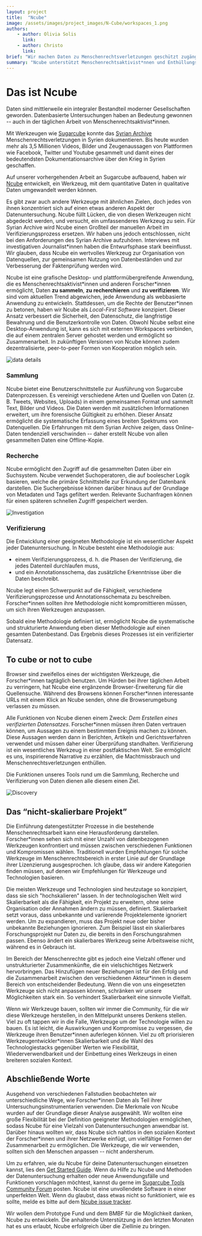 ```yaml
---
layout: project
title:  "Ncube"
image: /assets/images/project_images/N-Cube/workspaces_1.png
authors:
    - author: Olivia Solis
      link:
    - author: Christo
      link:
brief: "Wir machen Daten zu Menschenrechtsverletzungen geschützt zugänglich."
summary: "Ncube unterstützt Menschenrechtsaktivist*nnen und Enthüllungsjournalist*nnen dabei, Daten zu einem Teil ihres investigativen Werkzeugkastens zu machen. Es erlaubt, Daten zu sammeln, zu recherchieren und zu verifizieren, mit dem Ziel inspirierende Geschichten zu erzählen, die Machtmissbrauch und Menschenrechtsverletzungen aufdecken."
---
```


# Das ist Ncube

Daten sind mittlerweile ein integraler Bestandteil moderner Gesellschaften geworden. Datenbasierte Untersuchungen haben an Bedeutung gewonnen -- auch in der täglichen Arbeit von Menschenrechtsaktivist\*innen.

Mit Werkzeugen wie [Sugarcube](https://sugarcubetools.net/sugarcube) konnte das [Syrian Archive](https://syrianarchive.org) Menschenrechtsverletzungen in Syrien dokumentieren. Bis heute wurden mehr als 3,5 Millionen Videos, Bilder und Zeugenaussagen von Plattformen wie Facebook, Twitter und Youtube gesammelt und damit eines der bedeutendsten Dokumentationsarchive über den Krieg in Syrien geschaffen.

Auf unserer vorhergehenden Arbeit an Sugarcube aufbauend, haben wir [Ncube](https://sugarcubetools.net/ncube) entwickelt, ein Werkzeug, mit dem quantitative Daten in qualitative Daten umgewandelt werden können.

Es gibt zwar auch andere Werkzeuge mit ähnlichen Zielen, doch jedes von ihnen konzentriert sich auf einen etwas anderen Aspekt der Datenuntersuchung. Ncube füllt Lücken, die von diesen Werkzeugen nicht abgedeckt werden, und versucht, ein umfassenderes Werkzeug zu sein. Für Syrian Archive wird Ncube einen Großteil der manuellen Arbeit im Verifizierungsprozess ersetzen. Wir haben uns jedoch entschlossen, nicht bei den Anforderungen des Syrian Archive aufzuhören. Interviews mit investigativen Journalist\*innen haben die Entwurfsphase stark beeinflusst. Wir glauben, dass Ncube ein wertvolles Werkzeug zur Organisation von Datenquellen, zur gemeinsamen Nutzung von Datenbeständen und zur Verbesserung der Faktenprüfung werden wird.

Ncube ist eine grafische Desktop- und plattformübergreifende Anwendung, die es Menschenrechtsaktivist\*innen und anderen Forscher\*innen ermöglicht, Daten **zu sammeln**, **zu recherchieren** und **zu verifizieren**. Wir sind vom aktuellen Trend abgewichen, jede Anwendung als webbasierte Anwendung zu entwickeln. Stattdessen, um die Rechte der Benutzer\*innen zu betonen, haben wir Ncube als _Local-First Software_ konzipiert. Dieser Ansatz verbessert die Sicherheit, den Datenschutz, die langfristige Bewahrung und die Benutzerkontrolle von Daten. Obwohl Ncube selbst eine Desktop-Anwendung ist, kann es sich mit externen Workspaces verbinden, die auf einem zentralen Server gehostet werden und ermöglicht so Zusammenarbeit. In zukünftigen Versionen von Ncube können zudem dezentralisierte, peer-to-peer Formen von Kooperation möglich sein. 

![data details](/assets/images/project_images/N-Cube/data_details_2.png)

### Sammlung

Ncube bietet eine Benutzerschnittstelle zur Ausführung von Sugarcube Datenprozessen. Es vereinigt verschiedene Arten und Quellen von Daten (z. B. Tweets, Websites, Uploads) in einem gemeinsamen Format und sammelt Text, Bilder und Videos. Die Daten werden mit zusätzlichen Informationen erweitert, um ihre forensische Gültigkeit zu erhöhen. Dieser Ansatz ermöglicht die systematische Erfassung eines breiten Spektrums von Datenquellen. Die Erfahrungen mit dem Syrian Archive zeigen, dass Online-Daten tendenziell verschwinden -- daher erstellt Ncube von allen gesammelten Daten eine Offline-Kopie.

### Recherche

Ncube ermöglicht den Zugriff auf die gesammelten Daten über ein Suchsystem. Ncube verwendet Suchoperatoren, die auf boolescher Logik basieren, welche die primäre Schnittstelle zur Erkundung der Datenbank darstellen. Die Suchergebnisse können darüber hinaus auf der Grundlage von Metadaten und Tags gefiltert werden. Relevante Suchanfragen können für einen späteren schnellen Zugriff gespeichert werden.

![Investigation](/assets/images/project_images/N-Cube/investigation_3.png)

### Verifizierung

Die Entwicklung einer geeigneten Methodologie ist ein wesentlicher Aspekt jeder Datenuntersuchung. In Ncube besteht eine Methodologie aus:

- einem Verifizierungsprozess, d. h. die Phasen der Verifizierung, die jedes Datenteil durchlaufen muss,
- und ein Annotationsschema, das zusätzliche Erkenntnisse über die Daten beschreibt.

Ncube legt einen Schwerpunkt auf die Fähigkeit, verschiedene Verifizierungsprozesse und Annotationsschemata zu beschreiben. Forscher\*innen sollten ihre Methodologie nicht kompromittieren müssen, um sich ihren Werkzeugen anzupassen.

Sobald eine Methodologie definiert ist, ermöglicht Ncube die systematische und strukturierte Anwendung eben dieser Methodologie auf einen gesamten Datenbestand. Das Ergebnis dieses Prozesses ist ein verifizierter Datensatz.

## To cube or not to cube

Browser sind zweifellos eines der wichtigsten Werkzeuge, die Forscher\*innen tagtäglich benutzen. Um Hürden bei ihrer täglichen Arbeit zu verringern, hat Ncube eine ergänzende Browser-Erweiterung für die Quellensuche. Während des Browsens können Forscher\*innen interessante URLs mit einem Klick an Ncube senden, ohne die Browserumgebung verlassen zu müssen.

Alle Funktionen von Ncube dienen einem Zweck: _Dem Erstellen eines verifizierten Datensatzes_. Forscher\*innen müssen ihren Daten vertrauen können, um Aussagen zu einem bestimmten Ereignis machen zu können. Diese Aussagen werden dann in Berichten, Artikeln und Gerichtsverfahren verwendet und müssen daher einer Überprüfung standhalten. Verifizierung ist ein wesentliches Werkzeug in einer postfaktischen Welt. Sie ermöglicht es uns, inspirierende Narrative zu erzählen, die Machtmissbrauch und Menschenrechtsverletzungen enthüllen.

Die Funktionen unseres Tools rund um die Sammlung, Recherche und Verifizierung von Daten dienen alle diesem einen Ziel.

![Discovery](/assets/images/project_images/N-Cube/discovery_4.png)

## Das “nicht-skalierbare Projekt”

Die Einführung datengestützter Prozesse in die bestehende Menschenrechtsarbeit kann eine Herausforderung darstellen. Forscher\*innen sehen sich mit einer Unzahl von datenbezogenen Werkzeugen konfrontiert und müssen zwischen verschiedenen Funktionen und Kompromissen wählen. Traditionell wurden Empfehlungen für solche Werkzeuge im Menschenrechtsbereich in erster Linie auf der Grundlage ihrer Lizenzierung ausgesprochen. Ich glaube, dass wir andere Kategorien finden müssen, auf denen wir Empfehlungen für Werkzeuge und Technologien basieren.

Die meisten Werkzeuge und Technologien sind heutzutage so konzipiert, dass sie sich "hochskalieren" lassen. In der technologischen Welt wird Skalierbarkeit als die Fähigkeit, ein Projekt zu erweitern, ohne seine Organisation oder Annahmen ändern zu müssen, definiert. Skalierbarkeit setzt voraus, dass unbekannte und variierende Projektelemente ignoriert werden. Um zu expandieren, muss das Projekt neue oder bisher unbekannte Beziehungen ignorieren. Zum Beispiel lässt ein skalierbares Forschungsprojekt nur Daten zu, die bereits in den Forschungsrahmen passen. Ebenso ändert ein skalierbares Werkzeug seine Arbeitsweise nicht, während es in Gebrauch ist.

Im Bereich der Menschenrechte gibt es jedoch eine Vielzahl offener und unstrukturierter Zusammenkünfte, die ein vielschichtiges Netzwerk hervorbringen. Das Hinzufügen neuer Beziehungen ist für den Erfolg und die Zusammenarbeit zwischen den verschiedenen Akteur\*innen in diesem Bereich von entscheidender Bedeutung. Wenn die von uns eingesetzten Werkzeuge sich nicht anpassen können, schränken wir unsere Möglichkeiten stark ein. So verhindert Skalierbarkeit eine sinnvolle Vielfalt.

Wenn wir Werkzeuge bauen, sollten wir immer die Community, für die wir diese Werkzeuge herstellen, in den Mittelpunkt unseres Denkens stellen. Viel zu oft tappen wir in die Falle, Werkzeuge um der Technologie willen zu bauen. Es ist leicht, die Auswirkungen und Kompromisse zu vergessen, die Werkzeuge ihren Benutzer\*innen auferlegen können. Viel zu oft priorisieren Werkzeugentwickler\*innen Skalierbarkeit und die Wahl des Technologiestacks gegenüber Werten wie Flexibilität, Wiederverwendbarkeit und der Einbettung eines Werkzeugs in einen breiteren sozialen Kontext.
 
## Abschließende Worte

Ausgehend von verschiedenen Fallstudien beobachteten wir unterschiedliche Wege, wie Forscher\*innen Daten als Teil ihrer Untersuchungsinstrumentarien verwenden. Die Merkmale von Ncube wurden auf der Grundlage dieser Analyse ausgewählt. Wir wollten eine große Flexibilität bei der Definition geeigneter Methodologien ermöglichen, sodass Ncube für eine Vielzahl von Datenuntersuchungen anwendbar ist. Darüber hinaus wollten wir, dass Ncube sich nahtlos in den sozialen Kontext der Forscher\*innen und ihrer Netzwerke einfügt, um vielfältige Formen der Zusammenarbeit zu ermöglichen. Die Werkzeuge, die wir verwenden, sollten sich den Menschen anpassen -- nicht andersherum.

Um zu erfahren, wie du Ncube für deine Datenuntersuchungen einsetzen kannst, lies den [Get Started Guide](https://sugarcubetools.net/ncube/get-started). Wenn du Hilfe zu Ncube und Methoden der Datenuntersuchung erhalten oder neue Anwendungsfälle und Funktionen vorschlagen möchtest, kannst du gerne im [Sugarcube Tools Community Forum](https://users.sugarcubetools.net) posten. Ncube ist eine unvollendete Software in einer unperfekten Welt. Wenn du glaubst, dass etwas nicht so funktioniert, wie es sollte, melde es bitte auf dem [Ncube issue tracker](https://github.com/critocrito/ncube/issues).

Wir wollen dem Prototype Fund und dem BMBF für die Möglichkeit danken, Ncube zu entwickeln. Die anhaltende Unterstützung in den letzten Monaten hat es uns erlaubt, Ncube erfolgreich über die Ziellinie zu bringen.
